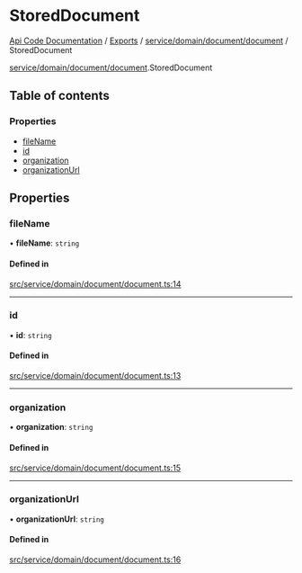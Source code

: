 # StoredDocument
 
[Api Code Documentation](../README.md) / [Exports](../modules.md) / [service/domain/document/document](../modules/service_domain_document_document.md) / StoredDocument

[service/domain/document/document](../modules/service_domain_document_document.md).StoredDocument

## Table of contents

### Properties

- [fileName](service_domain_document_document.StoredDocument.md#filename)
- [id](service_domain_document_document.StoredDocument.md#id)
- [organization](service_domain_document_document.StoredDocument.md#organization)
- [organizationUrl](service_domain_document_document.StoredDocument.md#organizationurl)

## Properties

### fileName

• **fileName**: `string`

#### Defined in

[src/service/domain/document/document.ts:14](https://github.com/openkfw/TruBudget/blob/e3c318d/api/src/service/domain/document/document.ts#L14)

___

### id

• **id**: `string`

#### Defined in

[src/service/domain/document/document.ts:13](https://github.com/openkfw/TruBudget/blob/e3c318d/api/src/service/domain/document/document.ts#L13)

___

### organization

• **organization**: `string`

#### Defined in

[src/service/domain/document/document.ts:15](https://github.com/openkfw/TruBudget/blob/e3c318d/api/src/service/domain/document/document.ts#L15)

___

### organizationUrl

• **organizationUrl**: `string`

#### Defined in

[src/service/domain/document/document.ts:16](https://github.com/openkfw/TruBudget/blob/e3c318d/api/src/service/domain/document/document.ts#L16)
